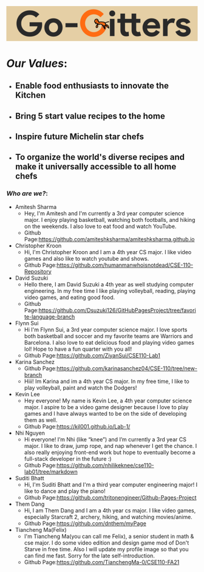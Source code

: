 ![Top Brand Image](images/SmallerBrand.png)
# *Our Values*:
* ## Enable food enthusiasts to innovate the Kitchen
* ## Bring 5 start value recipes to the home
* ## Inspire future Michelin star chefs
* ## To organize the world's diverse recipes and make it universally accessible to all home chefs  


### *Who are we?*:
* Amitesh Sharma
    * Hey, I'm Amitesh and I'm currently a 3rd year computer science major. I enjoy playing basketball, watching both footballs, and hiking on the weekends. I also love to eat food and watch YouTube.
    * Github Page:https://github.com/amiteshksharma/amiteshksharma.github.io
* Christopher Kroon
    * Hi, I'm Christopher Kroon and I am a 4th year CS major. I like video games and also like to watch youtube and shows.
    * Github Page:https://github.com/humanmanwhoisnotdead/CSE-110-Repository
* David Suzuki
    * Hello there, I am David Suzuki a 4th year as well studying computer engineering. In my free time I like playing volleyball, reading, playing video games, and eating good food.
    * Github Page:https://github.com/Dsuzuki126/GitHubPagesProject/tree/favorite-language-branch
* Flynn Sui
    * Hi I'm Flynn Sui, a 3rd year computer science major. I love sports both basketball and soccer and my favorite teams are Warriors and Barcelona. I also love to eat delicious food and playing video games lol! Hope to have a fun quarter with you all!
    * Github Page:https://github.com/ZiyanSui/CSE110-Lab1
* Karina Sanchez
    * Github Page:https://github.com/karinasanchez04/CSE-110/tree/new-branch
    * Hiii! Im Karina and im a 4th year CS major. In my free time, I like to play volleyball, paint and watch the Dodgers!
* Kevin Lee
    * Hey everyone! My name is Kevin Lee, a 4th year computer science major. I aspire to be a video game designer because I love to play games and I have always wanted to be on the side of developing them as well.
    * Github Page:https://kjl001.github.io/Lab-1/
* Nhi Nguyen
    * Hi everyone! I’m Nhi (like “knee”) and I’m currently a 3rd year CS major. I like to draw, jump rope, and nap whenever I get the chance. I also really enjoying front-end work but hope to eventually become a full-stack developer in the future :)
    * Github Page:https://github.com/nhilikeknee/cse110-lab01/tree/markdown
* Suditi Bhatt
    * Hi, I'm Suditi Bhatt and I'm a third year computer engineering major! I like to dance and play the piano!
    * Github Page:https://github.com/tritonengineer/Github-Pages-Project
* Them Dang
    * Hi, I am Them Dang and I am a 4th year cs major. I like video games, especially Starcraft 2, archery, hiking, and watching movies/anime.
    * Github Page:https://github.com/dnthem/myPage
* Tiancheng Ma(Felix)
    * I'm Tiancheng Ma(you can call me Felix), a senior student in math & cse major. I do some video edition and design game mod of Don't Starve in free time. Also I will update my profile image so that you can find me fast. Sorry for the late self-introduction.
    * Github Page:https://github.com/TianchengMa-0/CSE110-FA21
